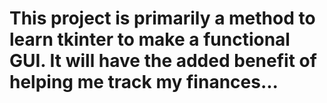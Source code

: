 # This project is primarily a method to learn tkinter to make a functional GUI. It will have the added benefit of helping me track my finances...
